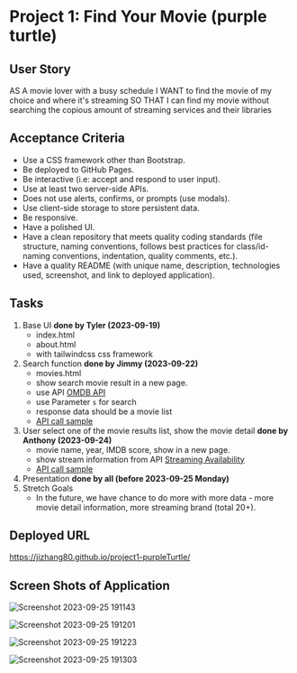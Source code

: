 # Project 1: Find Your Movie (purple turtle)

## User Story
AS A movie lover with a busy schedule
I WANT to find the movie of my choice and where it's streaming 
SO THAT I can find my movie without searching the copious amount of streaming services and their libraries 

## Acceptance Criteria 
- Use a CSS framework other than Bootstrap.
- Be deployed to GitHub Pages.
- Be interactive (i.e: accept and respond to user input).
- Use at least two server-side APIs.
- Does not use alerts, confirms, or prompts (use modals).
- Use client-side storage to store persistent data.
- Be responsive.
- Have a polished UI.
- Have a clean repository that meets quality coding standards (file structure, naming conventions, follows best practices for class/id-naming conventions, indentation, quality comments, etc.).
- Have a quality README (with unique name, description, technologies used, screenshot, and link to deployed application).

## Tasks
1. Base UI __done by Tyler (2023-09-19)__
    * index.html
    * about.html
    * with tailwindcss css framework
2. Search function __done by Jimmy (2023-09-22)__
    * movies.html
    * show search movie result in a new page.
    * use API [OMDB API](https://www.omdbapi.com/)
    * use Parameter `s` for search
    * response data should be a movie list
    * [API call sample](./OMDBAPI.md)
3. User select one of the movie results list, show the movie detail __done by Anthony (2023-09-24)__
    * movie name, year, IMDB score, show in a new page.
    * show stream information from API [Streaming Availability](https://rapidapi.com/movie-of-the-night-movie-of-the-night-default/api/streaming-availability)
    * [API call sample](./StreamingAvailability.md)
4. Presentation __done by all (before 2023-09-25 Monday)__
5. Stretch Goals 
    * In the future, we have chance to do more with more data - more movie detail information, more streaming brand (total 20+).

## Deployed URL

https://jizhang80.github.io/project1-purpleTurtle/

## Screen Shots of Application 
![Screenshot 2023-09-25 191143](https://github.com/jizhang80/project1-purpleTurtle/assets/139821441/d0bd922f-c5aa-4885-9059-584b8a24fa6d)

![Screenshot 2023-09-25 191201](https://github.com/jizhang80/project1-purpleTurtle/assets/139821441/5b715781-2af6-4f24-960a-03da425b5926)

![Screenshot 2023-09-25 191223](https://github.com/jizhang80/project1-purpleTurtle/assets/139821441/9bf7d221-64b9-4af7-a556-16b44ddc2d0e)

![Screenshot 2023-09-25 191303](https://github.com/jizhang80/project1-purpleTurtle/assets/139821441/fb3af2cd-5c87-4696-af95-5f0d954e3719)
